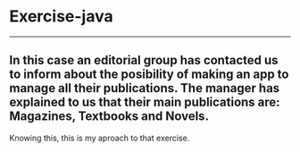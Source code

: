 # Exercise-java
___
In this case an editorial group has contacted us to inform about the posibility of making an app to manage all their publications. The manager has explained to us that their main publications are: Magazines, Textbooks and Novels.
---
Knowing this, this is my aproach to that exercise.
